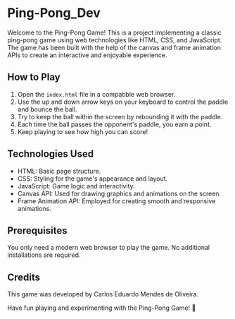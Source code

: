 # Ping-Pong_Dev

Welcome to the Ping-Pong Game! This is a project implementing a classic ping-pong game using web technologies like HTML, CSS, and JavaScript. The game has been built with the help of the canvas and frame animation APIs to create an interactive and enjoyable experience.

## How to Play

1. Open the `index.html` file in a compatible web browser.
2. Use the up and down arrow keys on your keyboard to control the paddle and bounce the ball.
3. Try to keep the ball within the screen by rebounding it with the paddle.
4. Each time the ball passes the opponent's paddle, you earn a point.
5. Keep playing to see how high you can score!

## Technologies Used

- HTML: Basic page structure.
- CSS: Styling for the game's appearance and layout.
- JavaScript: Game logic and interactivity.
- Canvas API: Used for drawing graphics and animations on the screen.
- Frame Animation API: Employed for creating smooth and responsive animations.

## Prerequisites

You only need a modern web browser to play the game. No additional installations are required.

## Credits

This game was developed by Carlos Eduardo Mendes de Oliveira.


Have fun playing and experimenting with the Ping-Pong Game! 🏓
